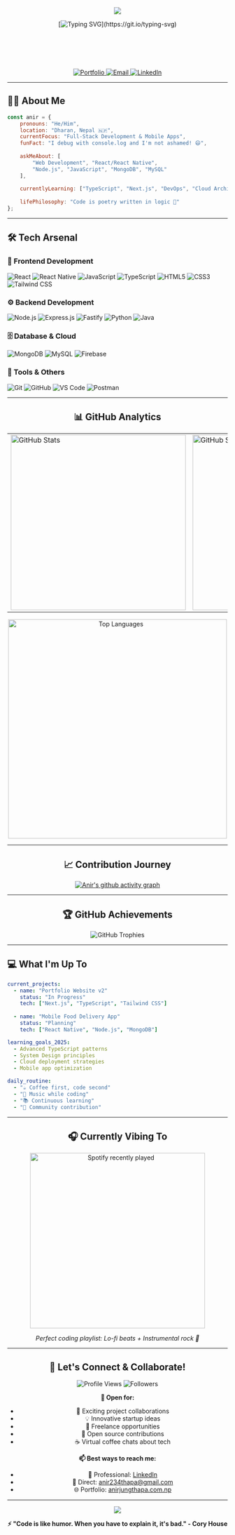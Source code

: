 <div align="center">

<!-- Dynamic Header with Gradient -->
<img src="https://capsule-render.vercel.app/api?type=waving&color=gradient&customColorList=12&height=200&section=header&text=Anir%20Jung%20Thapa&fontSize=50&fontColor=fff&animation=fadeIn&fontAlignY=35&desc=Full-Stack%20Developer%20%7C%20Problem%20Solver%20%7C%20Tech%20Enthusiast&descAlignY=55&descSize=18"/>

<!-- Animated Typing Effect -->
[![Typing SVG](https://readme-typing-svg.demolab.com?font=JetBrains+Mono&size=28&duration=3000&pause=800&color=00D9FF&center=true&vCenter=true&width=800&lines=Welcome+to+my+digital+realm!+🚀;Building+the+future%2C+one+line+at+a+time;Full-Stack+Developer+%7C+Nepal+🇳🇵;Turning+coffee+into+code+since+2020+☕;Open+to+collaboration+and+new+opportunities!)](https://git.io/typing-svg)

<!-- Profile Section with Enhanced Styling -->
<br/>



<br/><br/>

<!-- Quick Connect Badges -->
<p>
  <a href="https://anirjungthapa.com.np" target="_blank">
    <img src="https://img.shields.io/badge/🌐_Portfolio-00D9FF?style=for-the-badge&logo=google-chrome&logoColor=white&labelColor=1a1a1a" alt="Portfolio"/>
  </a>
  <a href="mailto:anir234thapa@gmail.com">
    <img src="https://img.shields.io/badge/📧_Email-00D9FF?style=for-the-badge&logo=gmail&logoColor=white&labelColor=1a1a1a" alt="Email"/>
  </a>
  <a href="https://linkedin.com/in/anir-jung-thapa" target="_blank">
    <img src="https://img.shields.io/badge/💼_LinkedIn-00D9FF?style=for-the-badge&logo=linkedin&logoColor=white&labelColor=1a1a1a" alt="LinkedIn"/>
  </a>
</p>

</div>

---

<!-- About Me Section -->
## 🧑‍💻 About Me

```javascript
const anir = {
    pronouns: "He/Him",
    location: "Dharan, Nepal 🇳🇵",
    currentFocus: "Full-Stack Development & Mobile Apps",
    funFact: "I debug with console.log and I'm not ashamed! 😄",
    
    askMeAbout: [
        "Web Development", "React/React Native", 
        "Node.js", "JavaScript", "MongoDB", "MySQL"
    ],
    
    currentlyLearning: ["TypeScript", "Next.js", "DevOps", "Cloud Architecture"],
    
    lifePhilosophy: "Code is poetry written in logic 🎨"
};
```

---

<!-- Tech Stack with Categories -->
## 🛠️ Tech Arsenal

### 🎨 Frontend Development

![React](https://img.shields.io/badge/React-20232A?style=for-the-badge&logo=react&logoColor=61DAFB)
![React Native](https://img.shields.io/badge/React_Native-20232A?style=for-the-badge&logo=react&logoColor=61DAFB)
![JavaScript](https://img.shields.io/badge/JavaScript-F7DF1E?style=for-the-badge&logo=javascript&logoColor=black)
![TypeScript](https://img.shields.io/badge/TypeScript-007ACC?style=for-the-badge&logo=typescript&logoColor=white)
![HTML5](https://img.shields.io/badge/HTML5-E34F26?style=for-the-badge&logo=html5&logoColor=white)
![CSS3](https://img.shields.io/badge/CSS3-1572B6?style=for-the-badge&logo=css3&logoColor=white)
![Tailwind CSS](https://img.shields.io/badge/Tailwind_CSS-38B2AC?style=for-the-badge&logo=tailwind-css&logoColor=white)

### ⚙️ Backend Development

![Node.js](https://img.shields.io/badge/Node.js-43853D?style=for-the-badge&logo=node.js&logoColor=white)
![Express.js](https://img.shields.io/badge/Express.js-404D59?style=for-the-badge&logo=express&logoColor=white)
![Fastify](https://img.shields.io/badge/Fastify-000000?style=for-the-badge&logo=fastify&logoColor=white)
![Python](https://img.shields.io/badge/Python-3776AB?style=for-the-badge&logo=python&logoColor=white)
![Java](https://img.shields.io/badge/Java-ED8B00?style=for-the-badge&logo=openjdk&logoColor=white)

### 🗄️ Database & Cloud

![MongoDB](https://img.shields.io/badge/MongoDB-4EA94B?style=for-the-badge&logo=mongodb&logoColor=white)
![MySQL](https://img.shields.io/badge/MySQL-005C84?style=for-the-badge&logo=mysql&logoColor=white)
![Firebase](https://img.shields.io/badge/Firebase-039BE5?style=for-the-badge&logo=Firebase&logoColor=white)

### 🔧 Tools & Others

![Git](https://img.shields.io/badge/Git-F05032?style=for-the-badge&logo=git&logoColor=white)
![GitHub](https://img.shields.io/badge/GitHub-100000?style=for-the-badge&logo=github&logoColor=white)
![VS Code](https://img.shields.io/badge/VS_Code-0078D4?style=for-the-badge&logo=visual%20studio%20code&logoColor=white)
![Postman](https://img.shields.io/badge/Postman-FF6C37?style=for-the-badge&logo=postman&logoColor=white)

---

<!-- GitHub Stats Section -->
<div align="center">

## 📊 GitHub Analytics

<table>
  <tr>
    <td>
      <img src="https://github-readme-stats.vercel.app/api?username=aneer-thapa1&show_icons=true&theme=tokyonight&hide_border=true&bg_color=0D1117&title_color=00D9FF&icon_color=00D9FF&text_color=FFFFFF&count_private=true" alt="GitHub Stats" width="400"/>
    </td>
    <td>
      <img src="https://github-readme-streak-stats.herokuapp.com/?user=aneer-thapa1&theme=tokyonight&hide_border=true&background=0D1117&stroke=00D9FF&ring=00D9FF&fire=00D9FF&currStreakLabel=00D9FF" alt="GitHub Streak" width="400"/>
    </td>
  </tr>
</table>

<img src="https://github-readme-stats.vercel.app/api/top-langs/?username=aneer-thapa1&layout=compact&theme=tokyonight&hide_border=true&bg_color=0D1117&title_color=00D9FF&text_color=FFFFFF&langs_count=8" alt="Top Languages" width="500"/>

</div>

---

<!-- Activity Section -->
<div align="center">

## 📈 Contribution Journey

[![Anir's github activity graph](https://github-readme-activity-graph.vercel.app/graph?username=aneer-thapa1&bg_color=0d1117&color=00d9ff&line=00d9ff&point=ffffff&area=true&hide_border=true&custom_title=My%20Contribution%20Graph)](https://github.com/ashutosh00710/github-readme-activity-graph)

</div>

---

<!-- Achievements Section -->
<div align="center">

## 🏆 GitHub Achievements

<img src="https://github-profile-trophy.vercel.app/?username=aneer-thapa1&theme=tokyonight&no-frame=true&row=1&column=6&margin-w=15&margin-h=15&no-bg=true" alt="GitHub Trophies"/>

</div>

---

<!-- Currently Coding Section -->
## 💻 What I'm Up To

```yaml
current_projects:
  - name: "Portfolio Website v2"
    status: "In Progress"
    tech: ["Next.js", "TypeScript", "Tailwind CSS"]
  
  - name: "Mobile Food Delivery App"
    status: "Planning"
    tech: ["React Native", "Node.js", "MongoDB"]

learning_goals_2025:
  - Advanced TypeScript patterns
  - System Design principles  
  - Cloud deployment strategies
  - Mobile app optimization

daily_routine:
  - "☕ Coffee first, code second"
  - "🎵 Music while coding"
  - "📚 Continuous learning"
  - "🤝 Community contribution"
```

---

<!-- Music Section -->
<div align="center">

## 🎧 Currently Vibing To

<img src="https://spotify-recently-played-readme.vercel.app/api?user=31pqrrwmiuxklyx2kfen6pwhd3zi&count=5&unique=true" alt="Spotify recently played" width="400"/>

*Perfect coding playlist: Lo-fi beats + Instrumental rock 🎸*

</div>

---

<!-- Let's Connect Section -->
<div align="center">

## 🤝 Let's Connect & Collaborate!

<p>
  <img src="https://komarev.com/ghpvc/?username=aneer-thapa1&label=Profile%20Views&color=00d9ff&style=for-the-badge" alt="Profile Views"/>
  <img src="https://img.shields.io/github/followers/aneer-thapa1?label=Followers&style=for-the-badge&color=00d9ff&labelColor=1a1a1a" alt="Followers"/>
</p>

**💬 Open for:**
- 🚀 Exciting project collaborations
- 💡 Innovative startup ideas  
- 🎯 Freelance opportunities
- 🤖 Open source contributions
- ☕ Virtual coffee chats about tech

**📫 Best ways to reach me:**
- 💼 Professional: [LinkedIn](https://linkedin.com/in/anir-jung-thapa)
- 📧 Direct: [anir234thapa@gmail.com](mailto:anir234thapa@gmail.com)
- 🌐 Portfolio: [anirjungthapa.com.np](https://anirjungthapa.com.np)

---

<img src="https://capsule-render.vercel.app/api?type=waving&color=gradient&customColorList=12&height=100&section=footer&fontSize=16&fontColor=fff&animation=fadeIn&desc=Thanks%20for%20visiting!%20⭐%20Star%20some%20repos%20if%20you%20like%20my%20work!&descAlignY=70&descSize=14"/>

**⚡ "Code is like humor. When you have to explain it, it's bad." - Cory House**

</div>
